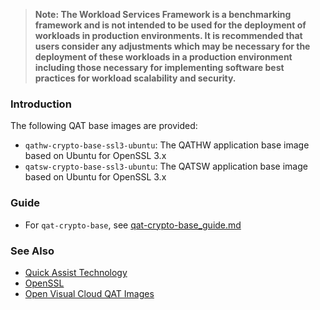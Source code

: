 >
> **Note: The Workload Services Framework is a benchmarking framework and is not intended to be used for the deployment of workloads in production environments. It is recommended that users consider any adjustments which may be necessary for the deployment of these workloads in a production environment including those necessary for implementing software best practices for workload scalability and security.**
>

### Introduction

The following QAT base images are provided:
- `qathw-crypto-base-ssl3-ubuntu`: The QATHW application base image based on Ubuntu for OpenSSL 3.x
- `qatsw-crypto-base-ssl3-ubuntu`: The QATSW application base image based on Ubuntu for OpenSSL 3.x

### Guide

- For `qat-crypto-base`, see [qat-crypto-base_guide.md](./qat-crypto-base_guide.md)

### See Also

- [Quick Assist Technology](https://01.org/intel-quickassist-technology)  
- [OpenSSL](https://www.openssl.org)   
- [Open Visual Cloud QAT Images](https://github.com/OpenVisualCloud/Dockerfiles/tree/master/QAT)  